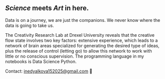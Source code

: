 ## $Science$ meets $Art$ in here.

Data is on a journey, we are just the companions. We never know where the data is going to take us.

The Creativity Research Lab at Drexel University reveals that the creative flow state involves two key factors: extensive experience, which leads to a network of brain areas specialized for generating the desired type of ideas, plus the release of control (letting go) to allow this network to work with little or no conscious supervision. The programming language in my notebooks is Data Science Python.

Contact: inedyalkova152025@gmail.com 📨
